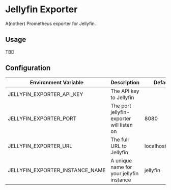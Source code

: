 # Jellyfin Exporter

A(nother) Prometheus exporter for Jellyfin.

## Usage

TBD

## Configuration

| Environment Variable | Description | Default | Required |
|-|-|-|:-:|
| JELLYFIN_EXPORTER_API_KEY | The API key to Jellyfin | | ✅ |
| JELLYFIN_EXPORTER_PORT | The port jellyfin-exporter will listen on | 8080 | ❌ |
| JELLYFIN_EXPORTER_URL | The full URL to Jellyfin | localhost:9090 | ❌ |
| JELLYFIN_EXPORTER_INSTANCE_NAME | A unique name for your jellyfin instance | jellyfin | ❌ |